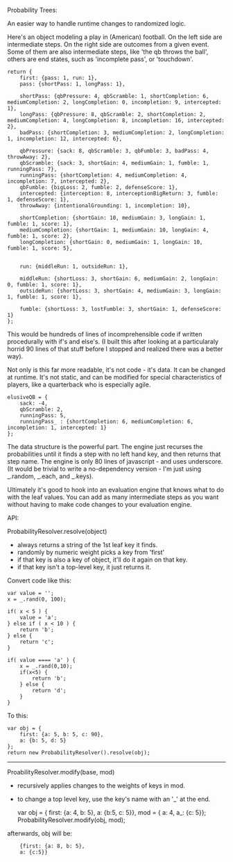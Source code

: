 Probability Trees:

An easier way to handle runtime changes to randomized logic.

Here's an object modeling a play in (American) football.  On the left side are intermediate steps.  On the right side are outcomes from a given event.  Some of them are also intermediate steps, like 'the qb throws the ball', others are end states, such as 'incomplete pass', or 'touchdown'.

	return {
		first: {pass: 1, run: 1},
		pass: {shortPass: 1, longPass: 1},

		shortPass: {qbPressure: 4, qbScramble: 1, shortCompletion: 6, mediumCompletion: 2, longCompletion: 0, incompletion: 9, intercepted: 1},
		longPass: {qbPressure: 8, qbScramble: 2, shortCompletion: 2, mediumCompletion: 4, longCompletion: 8, incompletion: 16, intercepted: 2},
		badPass: {shortCompletion: 3, mediumCompletion: 2, longCompletion: 1, incompletion: 12, intercepted: 6},

		qbPressure: {sack: 8, qbScramble: 3, qbFumble: 3, badPass: 4, throwAway: 2},
		qbScramble: {sack: 3, shortGain: 4, mediumGain: 1, fumble: 1, runningPass: 7},
		runningPass: {shortCompletion: 4, mediumCompletion: 4, incompletion: 7, intercepted: 2},
		qbFumble: {bigLoss: 2, fumble: 2, defenseScore: 1},
		intercepted: {interception: 8, interceptionBigReturn: 3, fumble: 1, defenseScore: 1},
		throwAway: {intentionalGrounding: 1, incompletion: 10},

		shortCompletion: {shortGain: 10, mediumGain: 3, longGain: 1, fumble: 1, score: 1},
		mediumCompletion: {shortGain: 1, mediumGain: 10, longGain: 4, fumble: 1, score: 2},
		longCompletion: {shortGain: 0, mediumGain: 1, longGain: 10, fumble: 1, score: 5},


		run: {middleRun: 1, outsideRun: 1},
		
		middleRun: {shortLoss: 3, shortGain: 6, mediumGain: 2, longGain: 0, fumble: 1, score: 1},
		outsideRun: {shortLoss: 3, shortGain: 4, mediumGain: 3, longGain: 1, fumble: 1, score: 1},
		
		fumble: {shortLoss: 3, lostFumble: 3, shortGain: 1, defenseScore: 1}
	};


This would be hundreds of lines of incomprehensible code if written procedurally with if's and else's.  (I built this after looking at a particularaly horrid 90 lines of that stuff before I stopped and realized there was a better way).  

Not only is this far more readable, it's not code - it's data.  It can be changed at runtime.  It's not static, and can be modified for special characteristics of players, like a quarterback who is especially agile.

	elusiveQB = {
		sack: -4,
		qbScramble: 2,
		runningPass: 5,
		runningPass_ : {shortCompletion: 6, mediumCompletion: 6, incompletion: 1, intercepted: 1}
	};
    
The data structure is the powerful part.  The engine just recurses the probabilities until it finds a step with no left hand key, and then returns that step name.  The engine is only 80 lines of javascript - and uses underscore.  (It would be trivial to write a no-dependency version - I'm just using _.random, _.each, and _.keys).

Ultimately it's good to hook into an evaluation engine that knows what to do with the leaf values.  You can add as many intermediate steps as you want without having to make code changes to your evaluation engine.


API:

ProbabilityResolver.resolve(object)
* always returns a string of the 1st leaf key it finds.
* randomly by numeric weight picks a key from 'first'
* if that key is also a key of object, it'll do it again on that key.
* if that key isn't a top-level key, it just returns it.

Convert code like this:

	var value = '';
	x = _.rand(0, 100);
	
	if( x < 5 ) {
	    value = 'a';
	} else if ( x < 10 ) {
	    return 'b';
	} else {
	    return 'c';
	}
	
	if( value ==== 'a' ) {
	    x = _.rand(0,10);
	    if(x<5) {
	        return 'b';
	    } else {
	        return 'd';
	    }
	}

To this:

	var obj = {
	    first: {a: 5, b: 5, c: 90},
	    a: {b: 5, d: 5}
	};
	return new ProbabilityResolver().resolve(obj);


-------------------------

ProabilityResolver.modify(base, mod)
* recursively applies changes to the weights of keys in mod.
* to change a top level key, use the key's name with an '_' at the end.


	var obj = {
	    first: {a: 4, b: 5},
	    a: {b:5, c: 5}},
	    mod = { a: 4, a_: {c: 5}};
	ProbabilityResolver.modify(obj, mod);

afterwards, obj will be:

	    {first: {a: 8, b: 5},
	    a: {c:5}}
